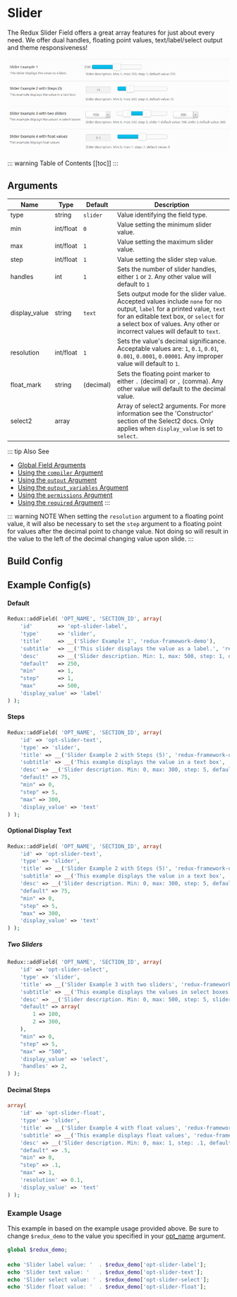 # Slider

The Redux Slider Field offers a great array features for just about every need.  We offer dual handles, floating point values, text/label/select output and theme responsiveness!

<span style="display:block;text-align:center">![](./img/slider.png)</span>

::: warning Table of Contents
[[toc]]
:::

## Arguments
|Name|Type|Default|Description|
|--- |--- |--- |--- |
|type|string|`slider`|Value identifying the field type.|
|min|int/float|`0`|Value setting the minimum slider value.|
|max|int/float|`1`|Value setting the maximum slider value.|
|step|int/float|`1`|Value setting the slider step value.|
|handles|int|`1`|Sets the number of slider handles, either `1` or `2`. Any other value will default to `1`|
|display_value|string|`text`|Sets output mode for the slider value. Accepted values include `none` for no output, `label` for a printed value, `text` for an editable text box, or `select` for a select box of values. Any other or incorrect values will default to `text`.|
|resolution|int/float|`1`|Sets the value's decimal significance. Acceptable values are: `1`, `0.1`, `0.01`, `0.001`, `0.0001`, `0.00001`. Any improper value will default to `1`.|
|float_mark|string|(decimal)|Sets the floating point marker to either `.` (decimal) or `,` (comma). Any other value will default to the decimal value.|
|select2|array||Array of select2 arguments. For more information see the 'Constructor' section of the Select2 docs.  Only applies when `display_value` is set to `select`.|

::: tip Also See
- [Global Field Arguments](../configuration/fields/arguments.md)
- [Using the `compiler` Argument](../configuration/fields/compiler.md)
- [Using the `output` Argument](../configuration/fields/output.md)
- [Using the `output_variables` Argument](../configuration/fields/output-variables.md)
- [Using the `permissions` Argument](../configuration/fields/permissions.md)
- [Using the `required` Argument](../configuration/fields/required.md)
:::

::: warning NOTE
When setting the `resolution` argument to a floating point value, it will also be necessary to set the `step` argument to a floating point for values after the decimal point to change value. Not doing so will result in the value to the left of the decimal changing value upon slide.
:::


## Build Config
<script>
import builder from './slider.json';
export default {
    data () {
        return {
            builder: builder,
            defaults: {}
        };
    }
}
</script>
<builder :builder_json="builder" :builder_defaults="defaults" />


## Example Config(s) 

#### Default
```php
Redux::addField( 'OPT_NAME', 'SECTION_ID', array(
    'id'        => 'opt-slider-label',
    'type'      => 'slider',
    'title'     => __('Slider Example 1', 'redux-framework-demo'),
    'subtitle'  => __('This slider displays the value as a label.', 'redux-framework-demo'),
    'desc'      => __('Slider description. Min: 1, max: 500, step: 1, default value: 250', 'redux-framework-demo'),
    "default"   => 250,
    "min"       => 1,
    "step"      => 1,
    "max"       => 500,
    'display_value' => 'label'
) );
```

#### Steps
```php
Redux::addField( 'OPT_NAME', 'SECTION_ID', array(
    'id' => 'opt-slider-text',
    'type' => 'slider',
    'title' => __('Slider Example 2 with Steps (5)', 'redux-framework-demo'),
    'subtitle' => __('This example displays the value in a text box', 'redux-framework-demo'),
    'desc' => __('Slider description. Min: 0, max: 300, step: 5, default value: 75', 'redux-framework-demo'),
    "default" => 75,
    "min" => 0,
    "step" => 5,
    "max" => 300,
    'display_value' => 'text'    
) );
```

#### Optional Display Text
```php
Redux::addField( 'OPT_NAME', 'SECTION_ID', array(
    'id' => 'opt-slider-text',
    'type' => 'slider',
    'title' => __('Slider Example 2 with Steps (5)', 'redux-framework-demo'),
    'subtitle' => __('This example displays the value in a text box', 'redux-framework-demo'),
    'desc' => __('Slider description. Min: 0, max: 300, step: 5, default value: 75', 'redux-framework-demo'),
    "default" => 75,
    "min" => 0,
    "step" => 5,
    "max" => 300,
    'display_value' => 'text'
) );
```

##### Two Sliders
```php
Redux::addField( 'OPT_NAME', 'SECTION_ID', array(
    'id' => 'opt-slider-select',
    'type' => 'slider',
    'title' => __('Slider Example 3 with two sliders', 'redux-framework-demo'),
    'subtitle' => __('This example displays the values in select boxes', 'redux-framework-demo'),
    'desc' => __('Slider description. Min: 0, max: 500, step: 5, slider 1 default value: 100, slider 2 default value: 300', 'redux-framework-demo'),
    "default" => array(
        1 => 100,
        2 => 300,
    ),
    "min" => 0,
    "step" => 5,
    "max" => "500",
    'display_value' => 'select',
    'handles' => 2, 
) );
```

#### Decimal Steps
```php
array(
    'id' => 'opt-slider-float',
    'type' => 'slider',
    'title' => __('Slider Example 4 with float values', 'redux-framework-demo'),
    'subtitle' => __('This example displays float values', 'redux-framework-demo'),
    'desc' => __('Slider description. Min: 0, max: 1, step: .1, default value: .5', 'redux-framework-demo'),
    "default" => .5,
    "min" => 0,
    "step" => .1,
    "max" => 1,
    'resolution' => 0.1,
    'display_value' => 'text'
) );

```
### Example Usage
This example in based on the example usage provided above. Be sure to change `$redux_demo` to the value you specified in your [opt_name](../configuration/global_arguments.md#opt_name) argument.

```php
global $redux_demo;

echo 'Slider label value: '  . $redux_demo['opt-slider-label'];
echo 'Slider text value: '   . $redux_demo['opt-slider-text'];
echo 'Slider select value: ' . $redux_demo['opt-slider-select'];
echo 'Slider float value: '  . $redux_demo['opt-slider-float'];
```

